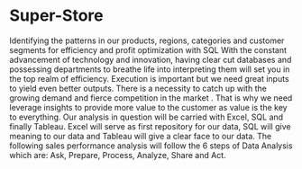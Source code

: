 # Super-Store
Identifying the patterns in our products, regions, categories and customer segments for efficiency and profit optimization with SQL
With the constant advancement of technology and innovation, having clear cut databases and possessing departments to breathe life 
into interpreting them will set you in the top realm of efficiency. Execution is important but we need great inputs to yield even better outputs.
There is a necessity to catch up with the growing demand and fierce competition in the market . That is why we need leverage insights to provide
more value to the customer as value is the key to everything.
Our analysis in question will be carried with Excel, 
SQL and finally Tableau. Excel will serve as first repository for our data, SQL will give meaning to our data and Tableau will give a clear face to our data.
The following sales performance analysis will follow the 6 steps of Data Analysis which are: Ask, Prepare, Process, Analyze, Share and Act.
